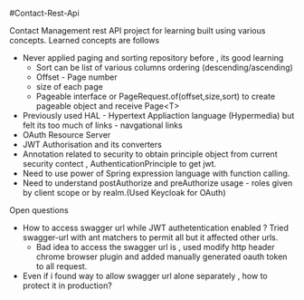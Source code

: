 #Contact-Rest-Api

Contact Management rest API project for learning built using various concepts.
Learned concepts are follows 
- Never applied paging and sorting repository before , its good learning 
  - Sort can be list of various columns ordering (descending/ascending)
  - Offset - Page number
  - size of each page 
  - Pageable interface or PageRequest.of(offset,size,sort) to create pageable object and receive Page&lt;T&gt;
- Previously used HAL - Hypertext Appliaction language (Hypermedia) but felt its too much of links - navgational links
- OAuth Resource Server 
- JWT Authorisation and its converters
- Annotation related to security to obtain principle object from current security contect , AuthenticationPrinciple to get jwt.
- Need to use power of Spring expression language with function calling.
- Need to understand postAuthorize and preAuthorize usage - roles given by client scope or by realm.(Used Keycloak for OAuth)

Open questions
- How to access swagger url while JWT authetentication enabled ? Tried swagger-url with ant matchers to permit all but it affected other urls.
    - Bad idea to access the swagger url is , used modify http header chrome browser plugin and added manually generated oauth token to all request.
- Even if i found way to allow swagger url alone separately , how to protect it in production?

